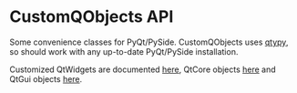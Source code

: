 # CustomQObjects API

Some convenience classes for PyQt/PySide. CustomQObjects uses [qtypy](https://pypi.org/project/QtPy/), 
so should work with any up-to-date PyQt/PySide installation.

Customized QtWidgets are documented [here](widgets), QtCore objects [here](core)
and QtGui objects [here](gui).